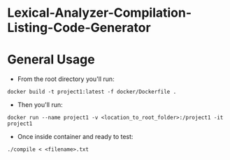 # Lexical-Analyzer-Compilation-Listing-Code-Generator

# General Usage
- From the root directory you'll run:
```
docker build -t project1:latest -f docker/Dockerfile .
```
- Then you'll run:
```
docker run --name project1 -v <location_to_root_folder>:/project1 -it project1
```
- Once inside container and ready to test:
```
./compile < <filename>.txt
```
